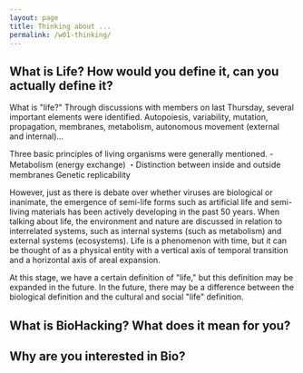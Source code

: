 ```yaml
---
layout: page
title: Thinking about ...
permalink: /w01-thinking/
---
```


## What is Life? How would you define it, can you actually define it?

What is "life?" Through discussions with members on last Thursday, several important elements were identified.
Autopoiesis, variability, mutation, propagation, membranes, metabolism, autonomous movement (external and internal)...

Three basic principles of living organisms were generally mentioned.
-Metabolism (energy exchange)
・Distinction between inside and outside membranes
Genetic replicability

However, just as there is debate over whether viruses are biological or inanimate, the emergence of semi-life forms such as artificial life and semi-living materials has been actively developing in the past 50 years.
When talking about life, the environment and nature are discussed in relation to interrelated systems, such as internal systems (such as metabolism) and external systems (ecosystems).
Life is a phenomenon with time, but it can be thought of as a physical entity with a vertical axis of temporal transition and a horizontal axis of areal expansion.

At this stage, we have a certain definition of "life," but this definition may be expanded in the future.
In the future, there may be a difference between the biological definition and the cultural and social "life" definition.


## What is BioHacking? What does it mean for you?



## Why are you interested in Bio?
